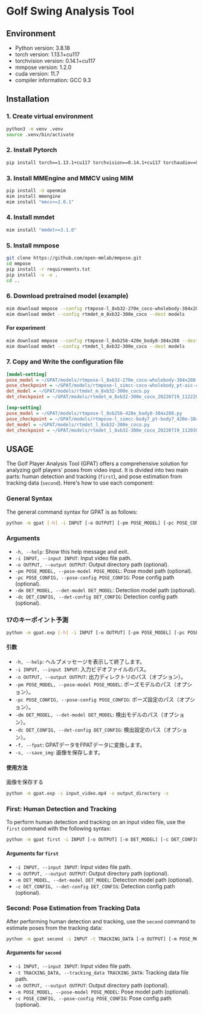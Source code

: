 # Golf Swing Analysis Tool
## Environment
- Python version: 3.8.18
- torch version: 1.13.1+cu117
- torchvision version: 0.14.1+cu117
- mmpose version: 1.2.0
- cuda version: 11.7
- compiler information: GCC 9.3

## Installation
### 1. Create virtual environment
```bash
python3 -m venv .venv
source .venv/bin/activate
```
### 2. Install Pytorch
```bash
pip install torch==1.13.1+cu117 torchvision==0.14.1+cu117 torchaudio==0.13.1 --extra-index-url https://download.pytorch.org/whl/cu117
```

### 3. Install MMEngine and MMCV using MIM
```bash
pip install -U openmim
mim install mmengine
mim install "mmcv>=2.0.1"
```

### 4. Install mmdet
```bash
mim install "mmdet>=3.1.0"
```

### 5. Install mmpose
```bash
git clone https://github.com/open-mmlab/mmpose.git
cd mmpose
pip install -r requirements.txt
pip install -v -e .
cd ..
```

### 6. Download pretrained model (example)
```Bash
mim download mmpose --config rtmpose-l_8xb32-270e_coco-wholebody-384x288 --dest models
mim download mmdet --config rtmdet_m_8xb32-300e_coco --dest models
```

#### For experiment
```Bash
mim download mmpose --config rtmpose-l_8xb256-420e_body8-384x288 --dest models
mim download mmdet --config rtmdet_l_8xb32-300e_coco --dest models
```

### 7. Copy and Write the configuration file
```ini
[model-setting]
pose_model = ~/GPAT/models/rtmpose-l_8xb32-270e_coco-wholebody-384x288.py
pose_checkpoint = ~/GPAT/models/rtmpose-l_simcc-coco-wholebody_pt-aic-coco_270e-384x288-eaeb96c8_20230125.pth
det_model = ~/GPAT/models/rtmdet_m_8xb32-300e_coco.py
det_checkpoint = ~/GPAT/models/rtmdet_m_8xb32-300e_coco_20220719_112220-229f527c.pth

[exp-setting]
pose_model = ~/GPAT/models/rtmpose-l_8xb256-420e_body8-384x288.py
pose_checkpoint = ~/GPAT/models/rtmpose-l_simcc-body7_pt-body7_420e-384x288-3f5a1437_20230504.pth
det_model = ~/GPAT/models/rtmdet_l_8xb32-300e_coco.py
det_checkpoint = ~/GPAT/models/rtmdet_l_8xb32-300e_coco_20220719_112030-5a0be7c4.pth
```

## USAGE
The Golf Player Analysis Tool (GPAT) offers a comprehensive solution for analyzing golf players' poses from video input. It is divided into two main parts: human detection and tracking (`first`), and pose estimation from tracking data (`second`). Here's how to use each component:

### General Syntax
The general command syntax for GPAT is as follows:

```bash
python -m gpat [-h] -i INPUT [-o OUTPUT] [-pm POSE_MODEL] [-pc POSE_CONFIG] [-dm DET_MODEL] [-dc DET_CONFIG] {first,second} ...
```

### Arguments
- `-h, --help`: Show this help message and exit.
- `-i INPUT, --input INPUT`: Input video file path.
- `-o OUTPUT, --output OUTPUT`: Output directory path (optional).
- `-pm POSE_MODEL, --pose-model POSE_MODEL`: Pose model path (optional).
- `-pc POSE_CONFIG, --pose-config POSE_CONFIG`: Pose config path (optional).
- `-dm DET_MODEL, --det-model DET_MODEL`: Detection model path (optional).
- `-dc DET_CONFIG, --det-config DET_CONFIG`: Detection config path (optional).

### 17のキーポイント予測
```bash
python -m gpat.exp [-h] -i INPUT [-o OUTPUT] [-pm POSE_MODEL] [-pc POSE_CONFIG] [-dm DET_MODEL] [-dc DET_CONFIG] [-f] [-s]
```

#### 引数
- `-h, --help`: ヘルプメッセージを表示して終了します。
- `-i INPUT, --input INPUT`: 入力ビデオファイルのパス。
- `-o OUTPUT, --output OUTPUT`: 出力ディレクトリのパス（オプション）。
- `-pm POSE_MODEL, --pose-model POSE_MODEL`: ポーズモデルのパス（オプション）。
- `-pc POSE_CONFIG, --pose-config POSE_CONFIG`: ポーズ設定のパス（オプション）。
- `-dm DET_MODEL, --det-model DET_MODEL`: 検出モデルのパス（オプション）。
- `-dc DET_CONFIG, --det-config DET_CONFIG`: 検出設定のパス（オプション）。
- `-f, --fpat`: GPATデータをFPATデータに変換します。
- `-s, --save_img`: 画像を保存します。

#### 使用方法
画像を保存する
```bash
python -m gpat.exp -i input_video.mp4 -o output_directory -s
```

### First: Human Detection and Tracking
To perform human detection and tracking on an input video file, use the `first` command with the following syntax:

```bash
python -m gpat first -i INPUT [-o OUTPUT] [-m DET_MODEL] [-c DET_CONFIG]
```

#### Arguments for `first`
- `-i INPUT, --input INPUT`: Input video file path.
- `-o OUTPUT, --output OUTPUT`: Output directory path (optional).
- `-m DET_MODEL, --det-model DET_MODEL`: Detection model path (optional).
- `-c DET_CONFIG, --det-config DET_CONFIG`: Detection config path (optional).

### Second: Pose Estimation from Tracking Data
After performing human detection and tracking, use the `second` command to estimate poses from the tracking data:

```bash
python -m gpat second -i INPUT -t TRACKING_DATA [-o OUTPUT] [-m POSE_MODEL] [-c POSE_CONFIG]
```

#### Arguments for `second`
- `-i INPUT, --input INPUT`: Input video file path.
- `-t TRACKING_DATA, --tracking_data TRACKING_DATA`: Tracking data file path.
- `-o OUTPUT, --output OUTPUT`: Output directory path (optional).
- `-m POSE_MODEL, --pose-model POSE_MODEL`: Pose model path (optional).
- `-c POSE_CONFIG, --pose-config POSE_CONFIG`: Pose config path (optional).